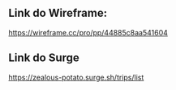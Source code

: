 ## Link do Wireframe: 
https://wireframe.cc/pro/pp/44885c8aa541604

## Link do Surge
https://zealous-potato.surge.sh/trips/list